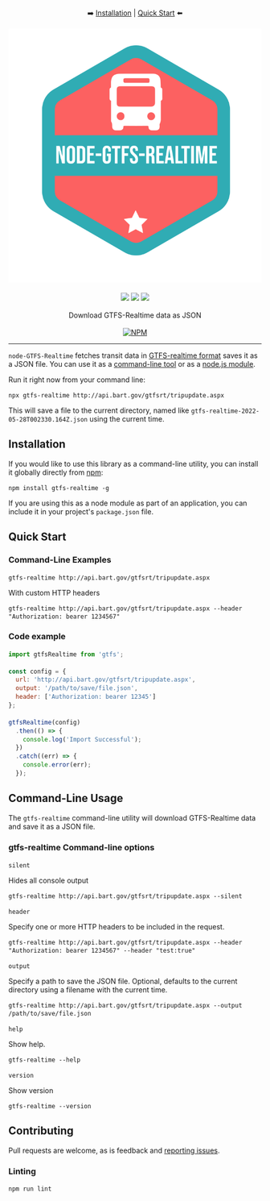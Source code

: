 <p align="center">
  ➡️
  <a href="#installation">Installation</a> |
  <a href="#quick-start">Quick Start</a>
  ⬅️
  <br /><br />
  <img src="docs/images/node-gtfs-realtime-logo.svg" alt="node-GTFS-Realtime" />
  <br /><br />
  <a href="https://www.npmjs.com/package/gtfs-realtime" rel="nofollow"><img src="https://img.shields.io/npm/v/gtfs-realtime.svg?style=flat" style="max-width: 100%;"></a>
  <a href="https://www.npmjs.com/package/gtfs-realtime" rel="nofollow"><img src="https://img.shields.io/npm/dm/gtfs-realtime.svg?style=flat" style="max-width: 100%;"></a>
  <img src="https://img.shields.io/badge/License-MIT-yellow.svg">
  <br /><br />
  Download GTFS-Realtime data as JSON
  <br /><br />
  <a href="https://nodei.co/npm/gtfs-realtime/" rel="nofollow"><img src="https://nodei.co/npm/gtfs-realtime.png?downloads=true" alt="NPM" style="max-width: 100%;"></a>
</p>

<hr>

`node-GTFS-Realtime` fetches transit data in [GTFS-realtime format](https://developers.google.com/transit/) saves it as a JSON file. 
You can use it as a [command-line tool](#command-line-examples) or as a [node.js module](#code-example).

Run it right now from your command line:

```
npx gtfs-realtime http://api.bart.gov/gtfsrt/tripupdate.aspx
```

This will save a file to the current directory, named like `gtfs-realtime-2022-05-28T002330.164Z.json` using the current time.


## Installation

If you would like to use this library as a command-line utility, you can install it globally directly from [npm](https://npmjs.org):

    npm install gtfs-realtime -g

If you are using this as a node module as part of an application, you can include it in your project's `package.json` file.

## Quick Start

### Command-Line Examples

    gtfs-realtime http://api.bart.gov/gtfsrt/tripupdate.aspx

With custom HTTP headers

    gtfs-realtime http://api.bart.gov/gtfsrt/tripupdate.aspx --header "Authorization: bearer 1234567"

### Code example

```js
import gtfsRealtime from 'gtfs';

const config = {
  url: 'http://api.bart.gov/gtfsrt/tripupdate.aspx',
  output: '/path/to/save/file.json',
  header: ['Authorization: bearer 12345']
};

gtfsRealtime(config)
  .then(() => {
    console.log('Import Successful');
  })
  .catch((err) => {
    console.error(err);
  });
```

## Command-Line Usage

The `gtfs-realtime` command-line utility will download GTFS-Realtime data and save it as a JSON file.

### gtfs-realtime Command-line options

`silent`

Hides all console output

    gtfs-realtime http://api.bart.gov/gtfsrt/tripupdate.aspx --silent

`header`

Specify one or more HTTP headers to be included in the request.

    gtfs-realtime http://api.bart.gov/gtfsrt/tripupdate.aspx --header "Authorization: bearer 1234567" --header "test:true"

`output`

Specify a path to save the JSON file. Optional, defaults to the current directory using a filename with the current time.

    gtfs-realtime http://api.bart.gov/gtfsrt/tripupdate.aspx --output /path/to/save/file.json

`help`

Show help.

    gtfs-realtime --help

`version`

Show version

    gtfs-realtime --version

## Contributing

Pull requests are welcome, as is feedback and [reporting issues](https://github.com/blinktaginc/node-gtfs-realtime/issues).

### Linting

    npm run lint
